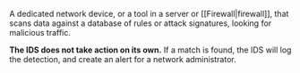 A dedicated network device, or a tool in a server or [[Firewall|firewall]], that scans data against a database of rules or attack signatures, looking for malicious traffic.

**The IDS does not take action on its own.** If a match is found, the IDS will log the detection, and create an alert for a network administrator.